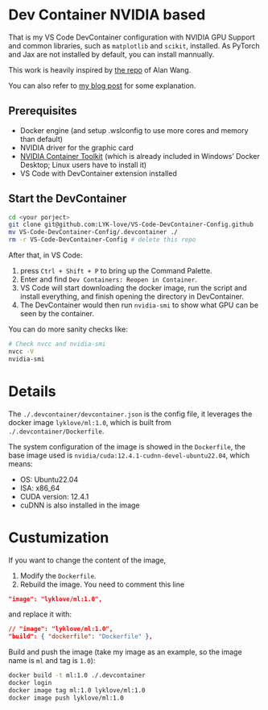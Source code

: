 # Dev Container NVIDIA based
That is my VS Code DevContainer configuration with NVIDIA GPU Support and common libraries, such as `matplotlib` and `scikit`, installed.
As PyTorch and Jax are not installed by default, you can install mannually.

This work is heavily inspired by [the repo](https://github.com/alankrantas/cuda-cudnn-gpu-devcontainer) of Alan Wang.

You can also refer to [my blog post](https://lyk-love.cn/2024/04/26/vs-code-dev-container/) for some explanation.


## Prerequisites
- Docker engine (and setup .wslconfig to use more cores and memory than default)
- NVIDIA driver for the graphic card
- [NVIDIA Container Toolkit](https://docs.nvidia.com/datacenter/cloud-native/container-toolkit/latest/install-guide.html) (which is already included in Windows’ Docker Desktop; Linux users have to install it)
- VS Code with DevContainer extension installed

## Start the DevContainer

```sh
cd <your porject>
git clone git@github.com:LYK-love/VS-Code-DevContainer-Config.github
mv VS-Code-DevContainer-Config/.devcontainer ./
rm -r VS-Code-DevContainer-Config # delete this repo 
```
After that, in VS Code:
1. press `Ctrl + Shift + P` to bring up the Command Palette. 
2. Enter and find `Dev Containers: Reopen in Container`. 
3. VS Code will start downloading the docker image, run the script and install everything, and finish opening the directory in DevContainer.
4. The DevContainer would then run `nvidia-smi` to show what GPU can be seen by the container.

You can do more sanity checks like:
```sh
# Check nvcc and nvidia-smi
nvcc -V
nvidia-smi
```
# Details
The `./.devcontainer/devcontainer.json` is the config file, it leverages the docker image `lyklove/ml:1.0`, which is built from `./.devcontainer/Dockerfile`.

The system configuration of the image is showed in the `Dockerfile`, the base image used is `nvidia/cuda:12.4.1-cudnn-devel-ubuntu22.04`, which means:
* OS: Ubuntu22.04
* ISA: x86_64
* CUDA version: 12.4.1
* cuDNN is also installed in the image


# Custumization
If you want to change the content of the image,
1. Modify the `Dockerfile`.
2. Rebuild the image. You need to comment this line 
  ```json
  "image": "lyklove/ml:1.0", 
  ```
  and replace it with:
  ```json
  // "image": "lyklove/ml:1.0", 
  "build": { "dockerfile": "Dockerfile" },
  ```

Build and push the image (take my image as an example, so the image name is `ml` and tag is `1.0`):
```sh
docker build -t ml:1.0 ./.devcontainer
docker login
docker image tag ml:1.0 lyklove/ml:1.0
docker image push lyklove/ml:1.0 
```